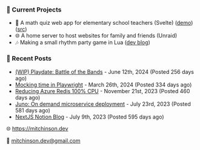### 📌 Current Projects
- 📝 A math quiz web app for elementary school teachers (Svelte) ([demo](https://quiz-staging.mitchinson.dev/)) ([src](https://github.com/bmitchinson/budget-entry))
- 🌐 A home server to host websites for family and friends (Unraid)
- 🎶 Making a small rhythm party game in Lua ([dev blog](https://blog.mitchinson.dev/playdate-dev-one))

### 📝 Recent Posts

- [(WIP) Playdate: Battle of the Bands](https://blog.mitchinson.dev/playdate-dev-one) - June 12th, 2024 (Posted 256 days ago)
- [Mocking time in Playwright](https://blog.mitchinson.dev/playwright-mock-time) - March 26th, 2024 (Posted 334 days ago)
- [Reducing Azure Redis 100% CPU](https://blog.mitchinson.dev/redis-cpu) - November 21st, 2023 (Posted 460 days ago)
- [Juno: On demand microservice deployment](https://blog.mitchinson.dev/juno) - July 23rd, 2023 (Posted 581 days ago)
- [NextJS Notion Blog](https://blog.mitchinson.dev/blog-2023) - July 9th, 2023 (Posted 595 days ago)

🌐 https://mitchinson.dev

💌 mitchinson.dev@gmail.com